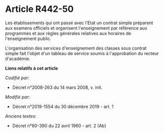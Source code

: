 # Article R442-50

Les établissements qui ont passé avec l'Etat un contrat simple préparent aux examens officiels et organisent l'enseignement
par référence aux programmes et aux règles générales relatives aux horaires de l'enseignement public.

L'organisation des services d'enseignement des classes sous contrat simple fait l'objet d'un tableau de service soumis à
l'approbation du recteur d'académie.

**Liens relatifs à cet article**

_Codifié par_:

  - Décret n°2008-263 du 14 mars 2008, v. init.

_Modifié par_:

  - Décret n°2019-1554 du 30 décembre 2019 - art. 1

_Anciens textes_:

  - Décret n°60-390 du 22 avril 1960 - art. 2 (Ab)
